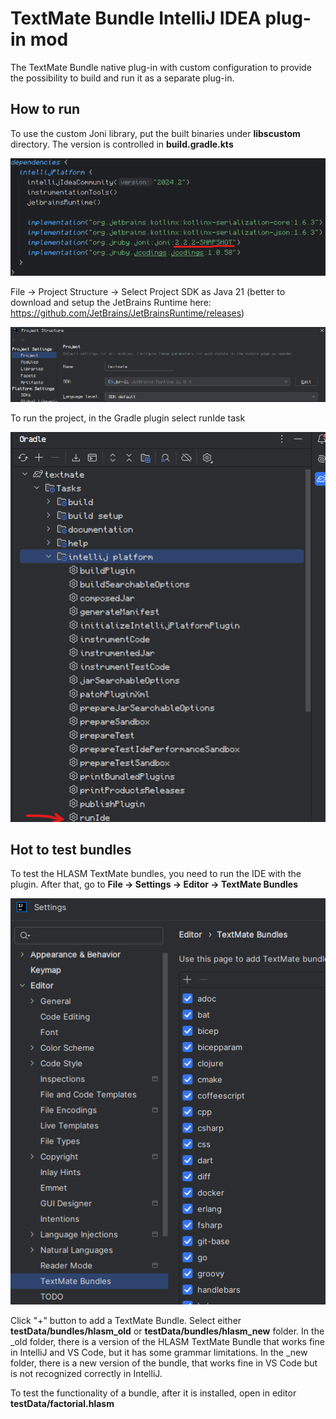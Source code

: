 # TextMate Bundle IntelliJ IDEA plug-in mod

The TextMate Bundle native plug-in with custom configuration to provide the possibility to build and run it as a separate plug-in.

## How to run

To use the custom Joni library, put the built binaries under **libscustom** directory. The version is controlled in **build.gradle.kts**

![Joni in build.gradle.kts](img/joni_build_gradle.png)

File -> Project Structure -> Select Project SDK as Java 21 (better to download and setup the JetBrains Runtime here: https://github.com/JetBrains/JetBrainsRuntime/releases)

![Project Structure setup](img/project_structure.png)

To run the project, in the Gradle plugin select runIde task

![Gradle task](img/gradle_task.png)

## Hot to test bundles

To test the HLASM TextMate bundles, you need to run the IDE with the plugin. After that, go to **File -> Settings -> Editor -> TextMate Bundles**

![TextMate Bundles view](img/textmate_bundles_settings.png)

Click "+" button to add a TextMate Bundle. Select either **testData/bundles/hlasm_old** or **testData/bundles/hlasm_new** folder. In the _old folder, there is a version of the HLASM TextMate Bundle that works fine in IntelliJ and VS Code, but it has some grammar limitations. In the _new folder, there is a new version of the bundle, that works fine in VS Code but is not recognized correctly in IntelliJ.

To test the functionality of a bundle, after it is installed, open in editor **testData/factorial.hlasm**
